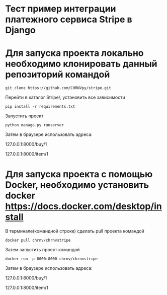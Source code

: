 # Тест пример интеграции платежного сервиса Stripe в Django

# Для запуска проекта локально необходимо клонировать данный репозиторий командой

```git clone https://github.com/CHRNVpy/stripe.git```

Перейти в каталог Stripe/, установить все зависимости

```pip install -r requirements.txt```

Запустить проект

```python manage.py runserver```

Затем в браузере использовать адреса:

127.0.0.1:8000/buy/1

127.0.0.1:8000/item/1


# Для запуска проекта c помощью Docker, необходимо установить docker https://docs.docker.com/desktop/install

В терминале(командной строке) сделать pull проекта командой

```docker pull chrnv/chrnvstripe```

Затем запустить проект командой

```docker run -p 8000:8000 chrnv/chrnvstripe```

Затем в браузере использовать адреса:

127.0.0.1:8000/buy/1

127.0.0.1:8000/item/1
